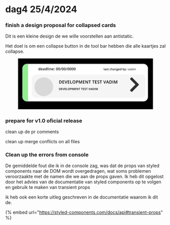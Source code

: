 # dag4 25/4/2024

### finish a design proposal for collapsed cards&#x20;

Dit is een kleine design de we wille voorstellen aan antistatic.

Het doel is om een collapse button in de tool bar hebben die alle kaartjes zal collapse.&#x20;

<figure><img src="../.gitbook/assets/image (3).png" alt=""><figcaption></figcaption></figure>

### prepare for v1.0 oficial release&#x20;

clean up de pr comments&#x20;

clean up merge conflicts on all files&#x20;

### Clean up the errors from console&#x20;

De gemiddelde fout die ik in de console zag, was dat de props van styled components naar de DOM wordt overgedragen, wat soms problemen veroorzaakte met de namen die we aan de props gaven. Ik heb dit opgelost door het advies van de documentatie van styled components op te volgen en gebruik te maken van transient props

ik heb ook een korte uitleg geschreven in de documentatie waarom ik dit de.

{% embed url="https://styled-components.com/docs/api#transient-props" %}

